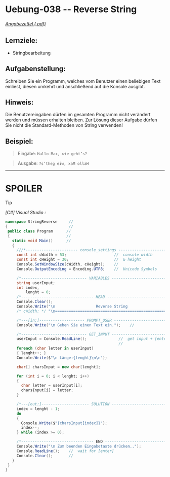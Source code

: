 # Uebung-038  -- Reverse String

###### [Angabezettel (.pdf)](https://github.com/IxI-Enki/Uebung-038/blob/main/16%201%20StringReverse.pdf)

## Lernziele:  
 - Stringbearbeitung
   
## Aufgabenstellung:  
  Schreiben Sie ein Programm, welches vom Benutzer einen beliebigen Text einliest, diesen umkehrt und
  anschließend auf die Konsole ausgibt.

## Hinweis:
  Die Benutzereingaben dürfen im gesamten Programm nicht verändert werden und müssen erhalten bleiben.
  Zur Lösung dieser Aufgabe dürfen Sie nicht die Standard-Methoden von String verwenden!

## Beispiel:

> Eingabe: ```Hallo Max, wie geht’s?```

> Ausgabe: ```?s’theg eiw, xaM ollaH```

---

# **SPOILER**  

> [!TIP]
>
> *[C#] Visual Studio :*

 ```c#
namespace StringReverse     //  
{                           //
  public class Program      //
  {                         //
    static void Main()      //
    {
      ///*----------------------- console_settings ------------------------*///
      const int cWidth = 53;                     //  console width
      const int cHeight = 30;                    //  & height
      Console.SetWindowSize(cWidth, cHeight);    //
      Console.OutputEncoding = Encoding.UTF8;    //  Unicode Symbols

      /*----------------------------- VARIABLES -----------------------------*/
      string userInput;
      int index,
          lenght = 0;
      /*-------------------------------- HEAD -------------------------------*/
      Console.Clear();
      Console.Write("\n                  Reverse String                     " +
      /* cWidth: */ "\n=====================================================");

      /*---[in:]-------------------- PROMPT_USER ----------------------------*/
      Console.Write("\n Geben Sie einen Text ein.");    //  

      /*----------------------------- GET_INPUT -----------------------------*/
      userInput = Console.ReadLine();              //  get input + [enter]
                                                   //
      foreach (char letter in userInput)
      { lenght++; }
      Console.Write($"\n Länge:{lenght}\n\n");

      char[] charsInput = new char[lenght];

      for (int i = 0; i < lenght; i++)
      {
        char letter = userInput[i];
        charsInput[i] = letter;
      }

      /*---[out:]--------------------- SOLUTION -----------------------------*/
      index = lenght - 1;
      do
      {
        Console.Write($"{charsInput[index]}");
        index--;
      } while (index >= 0);

      /*-------------------------------- END --------------------------------*/
      Console.Write("\n Zum beenden Eingabetaste drücken..");
      Console.ReadLine();    //  wait for [enter]
      Console.Clear();       //
    }
  }
}
 ```
